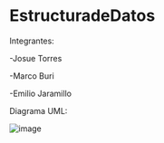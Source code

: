 # EstructuradeDatos
Integrantes: 

-Josue Torres

-Marco Buri

-Emilio Jaramillo

Diagrama UML:

![image](https://github.com/emilioj04/EstructuradeDatos/assets/163780660/5915dd34-7b46-4d5c-9c8b-fd2df3e8ac4b)
